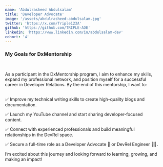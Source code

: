 ```yaml
---
name: 'Abdulrasheed Abdulsalam'
title: 'Developer Advocate'
image: '/assets/abdulrasheed-abdulsalam.jpg'
twitter: 'https://x.com/Triple123A'
github: 'https://github.com/TRIPLE-ADE'
linkedin: 'https://www.linkedin.com/in/abdulsalam-dev'
cohort: '4'
---
```


<div>
<h3>My Goals for DxMentorship</h3> <br/>

As a participant in the DxMentorship program, I aim to enhance my skills, expand my professional network, and position myself for a successful career in Developer Relations. By the end of this mentorship, I want to: <br/><br/>

✅ Improve my technical writing skills to create high-quality blogs and documentation. <br/>

✅ Launch my YouTube channel and start sharing developer-focused content. <br/>

✅ Connect with experienced professionals and build meaningful relationships in the DevRel space. <br/>

✅ Secure a full-time role as a Developer Advocate 🥑 or DevRel Engineer 👨‍💻. <br/>

I’m excited about this journey and looking forward to learning, growing, and making an impact!
</div>
